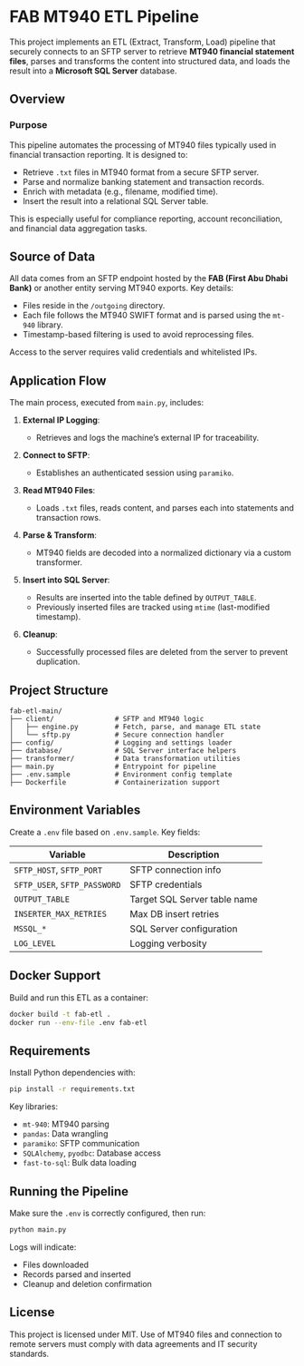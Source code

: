 # FAB MT940 ETL Pipeline

This project implements an ETL (Extract, Transform, Load) pipeline that securely connects to an SFTP server to retrieve **MT940 financial statement files**, parses and transforms the content into structured data, and loads the result into a **Microsoft SQL Server** database.

## Overview

### Purpose

This pipeline automates the processing of MT940 files typically used in financial transaction reporting. It is designed to:
- Retrieve `.txt` files in MT940 format from a secure SFTP server.
- Parse and normalize banking statement and transaction records.
- Enrich with metadata (e.g., filename, modified time).
- Insert the result into a relational SQL Server table.

This is especially useful for compliance reporting, account reconciliation, and financial data aggregation tasks.

## Source of Data

All data comes from an SFTP endpoint hosted by the **FAB (First Abu Dhabi Bank)** or another entity serving MT940 exports. Key details:

- Files reside in the `/outgoing` directory.
- Each file follows the MT940 SWIFT format and is parsed using the `mt-940` library.
- Timestamp-based filtering is used to avoid reprocessing files.

Access to the server requires valid credentials and whitelisted IPs.

## Application Flow

The main process, executed from `main.py`, includes:

1. **External IP Logging**:
   - Retrieves and logs the machine’s external IP for traceability.

2. **Connect to SFTP**:
   - Establishes an authenticated session using `paramiko`.

3. **Read MT940 Files**:
   - Loads `.txt` files, reads content, and parses each into statements and transaction rows.

4. **Parse & Transform**:
   - MT940 fields are decoded into a normalized dictionary via a custom transformer.

5. **Insert into SQL Server**:
   - Results are inserted into the table defined by `OUTPUT_TABLE`.
   - Previously inserted files are tracked using `mtime` (last-modified timestamp).

6. **Cleanup**:
   - Successfully processed files are deleted from the server to prevent duplication.

## Project Structure

```
fab-etl-main/
├── client/               # SFTP and MT940 logic
│   ├── engine.py         # Fetch, parse, and manage ETL state
│   └── sftp.py           # Secure connection handler
├── config/               # Logging and settings loader
├── database/             # SQL Server interface helpers
├── transformer/          # Data transformation utilities
├── main.py               # Entrypoint for pipeline
├── .env.sample           # Environment config template
├── Dockerfile            # Containerization support
```

## Environment Variables

Create a `.env` file based on `.env.sample`. Key fields:

| Variable | Description |
|----------|-------------|
| `SFTP_HOST`, `SFTP_PORT` | SFTP connection info |
| `SFTP_USER`, `SFTP_PASSWORD` | SFTP credentials |
| `OUTPUT_TABLE` | Target SQL Server table name |
| `INSERTER_MAX_RETRIES` | Max DB insert retries |
| `MSSQL_*` | SQL Server configuration |
| `LOG_LEVEL` | Logging verbosity |

## Docker Support

Build and run this ETL as a container:

```bash
docker build -t fab-etl .
docker run --env-file .env fab-etl
```

## Requirements

Install Python dependencies with:

```bash
pip install -r requirements.txt
```

Key libraries:
- `mt-940`: MT940 parsing
- `pandas`: Data wrangling
- `paramiko`: SFTP communication
- `SQLAlchemy`, `pyodbc`: Database access
- `fast-to-sql`: Bulk data loading

## Running the Pipeline

Make sure the `.env` is correctly configured, then run:

```bash
python main.py
```

Logs will indicate:
- Files downloaded
- Records parsed and inserted
- Cleanup and deletion confirmation

## License

This project is licensed under MIT. Use of MT940 files and connection to remote servers must comply with data agreements and IT security standards.
